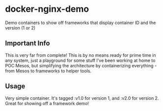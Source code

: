 # docker-nginx-demo
Demo containers to show off frameworks that display container ID and the version (1 or 2)

## Important Info
This is very far from complete!  This is by no means ready for prime time in any system, just a playground for some stuff I've been working at home to POC Mesos, but simplifying the architecture by containerizing everything - from Mesos to frameworks to helper tools.

## Usage
Very simple container.  It's tagged :v1.0 for version 1, and :v2.0 for version 2.  Great for showing off a framework demo!
